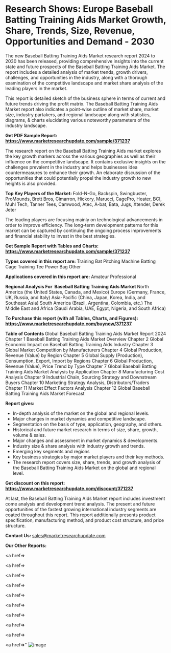 # Research Shows: Europe Baseball Batting Training Aids Market Growth, Share, Trends, Size, Revenue, Opportunities and Demand - 2030

The new Baseball Batting Training Aids Market research report 2024 to 2030 has been released, providing comprehensive insights into the current state and future prospects of the Baseball Batting Training Aids Market. The report includes a detailed analysis of market trends, growth drivers, challenges, and opportunities in the industry, along with a thorough examination of the competitive landscape and market share analysis of the leading players in the market.

This report is detailed sketch of the business sphere in terms of current and future trends driving the profit matrix. The Baseball Batting Training Aids Market report also indicates a point-wise outline of market share, market size, industry partakers, and regional landscape along with statistics, diagrams, &amp; charts elucidating various noteworthy parameters of the industry landscape.

<strong><b>Get PDF Sample Report: <a href=https://www.marketresearchupdate.com/sample/371237>https://www.marketresearchupdate.com/sample/371237</a></b></strong>

The research report on the Baseball Batting Training Aids market explores the key growth markers across the various geographies as well as their influence on the competitive landscape. It contains exclusive insights on the challenges prevalent in the industry and helps businesses idea countermeasures to enhance their growth. An elaborate discussion of the opportunities that could potentially propel the industry growth to new heights is also provided.

<strong><b>Top Key Players of the Market:
</b></strong>Fold-N-Go, Backspin, Swingbuster, ProMounds, Brett Bros, Cimarron, Hickory, Marucci, CagePro, Heater, BCI, Muhl Tech, Tanner Tees, Camwood, Atec, A-bat, Bata, Jugs, Xtender, Derek Jeter<strong><b>
</b></strong>

The leading players are focusing mainly on technological advancements in order to improve efficiency. The long-term development patterns for this market can be captured by continuing the ongoing process improvements and financial stability to invest in the best strategies.

<strong><b>Get Sample Report with Tables and Charts: <a href=https://www.marketresearchupdate.com/sample/371237>https://www.marketresearchupdate.com/sample/371237</a></b></strong>

<strong><b>Types covered in this report are:
</b></strong>Training Bat
Pitching Machine
Batting Cage
Training Tee
Power Bag
Other<strong><b>
</b></strong>

<strong><b>Applications covered in this report are:
</b></strong>Amateur
Professional<strong><b>
</b></strong>

<strong><b>Regional Analysis For  Baseball Batting Training Aids Market</b></strong><strong><b>
</b></strong>North America (the United States, Canada, and Mexico)
Europe (Germany, France, UK, Russia, and Italy)
Asia-Pacific (China, Japan, Korea, India, and Southeast Asia)
South America (Brazil, Argentina, Colombia, etc.)
The Middle East and Africa (Saudi Arabia, UAE, Egypt, Nigeria, and South Africa)

<strong><b>To Purchase this report (with all Tables, Charts, and Figures): <a href=https://www.marketresearchupdate.com/buynow/371237>https://www.marketresearchupdate.com/buynow/371237</a></b></strong>

<strong><b>Table of Contents</b></strong><strong><b>
</b></strong>Global Baseball Batting Training Aids Market Report 2024
Chapter 1 Baseball Batting Training Aids Market Overview
Chapter 2 Global Economic Impact on Baseball Batting Training Aids Industry
Chapter 3 Global Market Competition by Manufacturers
Chapter 4 Global Production, Revenue (Value) by Region
Chapter 5 Global Supply (Production), Consumption, Export, Import by Regions
Chapter 6 Global Production, Revenue (Value), Price Trend by Type
Chapter 7 Global Baseball Batting Training Aids Market Analysis by Application
Chapter 8 Manufacturing Cost Analysis
Chapter 9 Industrial Chain, Sourcing Strategy and Downstream Buyers
Chapter 10 Marketing Strategy Analysis, Distributors/Traders
Chapter 11 Market Effect Factors Analysis
Chapter 12 Global Baseball Batting Training Aids Market Forecast

<strong><b>Report gives:</b></strong>

- In-depth analysis of the market on the global and regional levels.
- Major changes in market dynamics and competitive landscape.
- Segmentation on the basis of type, application, geography, and others.
- Historical and future market research in terms of size, share, growth, volume &amp; sales.
- Major changes and assessment in market dynamics &amp; developments.
- Industry size &amp; share analysis with industry growth and trends.
- Emerging key segments and regions
- Key business strategies by major market players and their key methods.
- The research report covers size, share, trends, and growth analysis of the Baseball Batting Training Aids Market on the global and regional level.

<strong><b>Get discount on this report: <a href=https://www.marketresearchupdate.com/discount/371237>https://www.marketresearchupdate.com/discount/371237</a></b></strong>

At last, the Baseball Batting Training Aids Market report includes investment come analysis and development trend analysis. The present and future opportunities of the fastest growing international industry segments are coated throughout this report. This report additionally presents product specification, manufacturing method, and product cost structure, and price structure.

<strong><b>Contact Us:
</b></strong>sales@marketresearchupdate.com

<strong>Our Other Reports:</strong>

<a href=></a>

<a href=></a>

<a href=></a>

<a href=></a>

<a href=></a>

<a href=></a>

<a href=></a>

<a href=></a>

<a href=></a>

<a href=></a>"
![image](https://github.com/Gayatrikarjule/Market-Analysis-360/assets/97346546/23e4c7da-dde3-41de-a39a-d0cc57600425)
